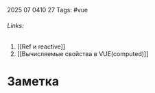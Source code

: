 2025 07 0410 27
Tags: #vue 
###### Links: 
1) [[Ref и reactive]]
2) [[Вычисляемые свойства в VUE(computed)]]
# Заметка
